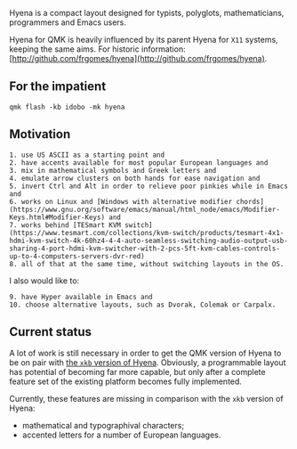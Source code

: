 Hyena is a compact layout designed for typists, polyglots, mathematicians, programmers and Emacs users.

Hyena for QMK is heavily influenced by its parent Hyena for ``X11`` systems, keeping the same aims. For historic
information: [http://github.com/frgomes/hyena](http://github.com/frgomes/hyena).

## For the impatient

    qmk flash -kb idobo -mk hyena

## Motivation

    1. use US ASCII as a starting point and
    2. have accents available for most popular European languages and
    3. mix in mathematical symbols and Greek letters and
    4. emulate arrow clusters on both hands for ease navigation and
    5. invert Ctrl and Alt in order to relieve poor pinkies while in Emacs and
    6. works on Linux and [Windows with alternative modifier chords](https://www.gnu.org/software/emacs/manual/html_node/emacs/Modifier-Keys.html#Modifier-Keys) and
    7. works behind [TESmart KVM switch](https://www.tesmart.com/collections/kvm-switch/products/tesmart-4x1-hdmi-kvm-switch-4k-60hz4-4-4-auto-seamless-switching-audio-output-usb-sharing-4-port-hdmi-kvm-switcher-with-2-pcs-5ft-kvm-cables-controls-up-to-4-computers-servers-dvr-red)
    8. all of that at the same time, without switching layouts in the OS.

I also would like to:

    9. have Hyper available in Emacs and
    10. choose alternative layouts, such as Dvorak, Colemak or Carpalx.

## Current status

A lot of work is still necessary in order to get the QMK version of Hyena to be on pair with
[the ``xkb`` version of Hyena](https://github.com/frgomes/hyena). Obviously, a programmable layout has potential of
becoming far more capable, but only after a complete feature set of the existing platform becomes fully implemented.

Currently, these features are missing in comparison with the ``xkb`` version of Hyena:

* mathematical and typographival characters;
* accented letters for a number of European languages.
